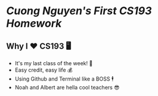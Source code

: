 # _Cuong Nguyen's First CS193 Homework_
## Why I ♥ CS193 🖥

- It's my last class of the week! 🎉
- Easy credit, easy life 💰
- Using Github and Terminal like a BOSS 🕴
- Noah and Albert are hella cool teachers 😎
